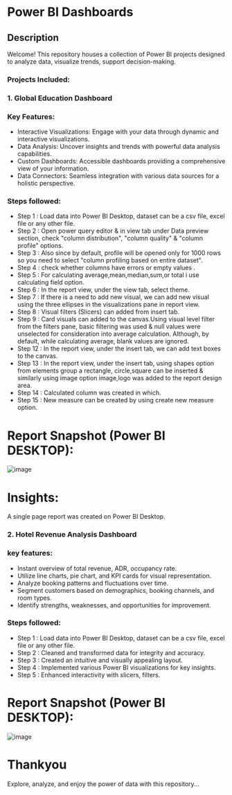 # Power BI Dashboards
## Description
Welcome! This repository houses a collection of Power BI projects designed to analyze data, visualize trends, support decision-making.
### Projects Included:

### 1. Global Education Dashboard

### Key Features:

* Interactive Visualizations: Engage with your data through dynamic and interactive visualizations.
* Data Analysis: Uncover insights and trends with powerful data analysis capabilities.
* Custom Dashboards: Accessible dashboards providing a comprehensive view of your information.
* Data Connectors: Seamless integration with various data sources for a holistic perspective.
### Steps followed:

- Step 1 : Load data into Power BI Desktop, dataset can be a csv file, excel file or any other file.
- Step 2 : Open power query editor & in view tab under Data preview section, check "column distribution", "column quality" & "column profile" options.
- Step 3 : Also since by default, profile will be opened only for 1000 rows so you need to select "column profiling based on entire dataset".
- Step 4 : check whether columns have errors or empty values .
- Step 5 : For calculating average,mean,median,sum,or total i use calculating field option.
- Step 6 : In the report view, under the view tab, select theme.
- Step 7 :  If there is a need to add new visual, we can add new visual using the three ellipses in the visualizations pane in report view. 
- Step 8 : Visual filters (Slicers) can added from insert tab.
- Step 9 : Card visuals can added to the canvas.Using visual level filter from the filters pane, basic filtering was used & null values were unselected for consideration into average calculation.
Although, by default, while calculating average, blank values are ignored.
- Step 12 : In the report view, under the insert tab, we can add text boxes to the canvas. 
- Step 13 : In the report view, under the insert tab, using shapes option from elements group a rectangle, circle,square can be inserted & similarly using image option image,logo was added to the report design area. 
- Step 14 : Calculated column was created in which.
- Step 15 : New measure can be created by using create new measure option.        
 # Report Snapshot (Power BI DESKTOP):
![image](https://github.com/Radhika190/Power-BI-Dashboards/assets/128241822/74e57f0e-5404-49f7-b166-ab0c1b207b5b)



# Insights:

A single page report was created on Power BI Desktop.

### 2. Hotel Revenue Analysis Dashboard

### key features:
* Instant overview of total revenue, ADR, occupancy rate.
* Utilize line charts, pie chart, and KPI cards for visual representation.
* Analyze booking patterns and fluctuations over time.
* Segment customers based on demographics, booking channels, and room types.
* Identify strengths, weaknesses, and opportunities for improvement.

### Steps followed:
- Step 1 : Load data into Power BI Desktop, dataset can be a csv file, excel file or any other file.
- Step 2 : Cleaned and transformed data for integrity and accuracy.
- Step 3 : Created an intuitive and visually appealing layout.
- Step 4 : Implemented various Power BI visualizations for key insights.
- Step 5 : Enhanced interactivity with slicers, filters.

# Report Snapshot (Power BI DESKTOP):
![image](https://github.com/Radhika190/Power-BI-Dashboards/assets/128241822/8f2a6383-e6bf-4831-8be5-9544fb464f4b)


# Thankyou
Explore, analyze, and enjoy the power of data with this repository...
